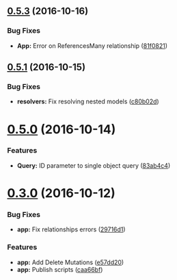 <a name="0.5.3"></a>
## [0.5.3](https://github.com/tallyb/loopback-graphql/compare/v0.5.2...v0.5.3) (2016-10-16)


### Bug Fixes

* **App:** Error on ReferencesMany relationship ([81f0821](https://github.com/tallyb/loopback-graphql/commit/81f0821))



<a name="0.5.1"></a>
## [0.5.1](https://github.com/tallyb/loopback-graphql/compare/v0.5.0...0.5.1) (2016-10-15)


### Bug Fixes

* **resolvers:** Fix resolving nested models ([c80b02d](https://github.com/tallyb/loopback-graphql/commit/c80b02d))



<a name="0.5.0"></a>
# [0.5.0](https://github.com/tallyb/loopback-graphql/compare/v0.3.0...v0.5.0) (2016-10-14)


### Features

* **Query:** ID parameter to single object query ([83ab4c4](https://github.com/tallyb/loopback-graphql/commit/83ab4c4))



<a name="0.3.0"></a>
# [0.3.0](https://github.com/tallyb/loopback-graphql/compare/v0.2.1...v0.3.0) (2016-10-12)


### Bug Fixes

* **app:** Fix relationships errors ([29716d1](https://github.com/tallyb/loopback-graphql/commit/29716d1))


### Features

* **app:** Add Delete Mutations ([e57dd20](https://github.com/tallyb/loopback-graphql/commit/e57dd20))
* **app:** Publish scripts ([caa66bf](https://github.com/tallyb/loopback-graphql/commit/caa66bf))


